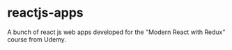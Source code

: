 # reactjs-apps
A bunch of react js web apps developed for the "Modern React with Redux" course from Udemy.
